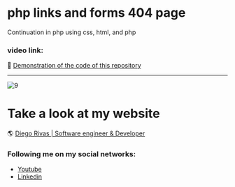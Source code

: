 # php links and forms 404 page
Continuation in php using css, html, and php



### video link: 

:floppy_disk: [Demonstration of the code of this repository](https://www.youtube.com/watch?v=VsuD9jqp83k)
                
----

![9](https://github.com/DiegoRivasDev/php-links-and-forms-404-page/assets/149741364/fdf9afdb-a323-43d8-8224-ad8d81030225)


# Take a look at my website
 :earth_americas: [Diego Rivas | Software engineer & Developer](https://diegorivasdev.github.io)


### Following me on my social networks: 

- [Youtube](https://www.youtube.com/channel/UCCa6-Hn7aaMg6Oy1q8r6-Fg)
- [Linkedin](https://www.linkedin.com/in/diego-rivas-96215129a/)
